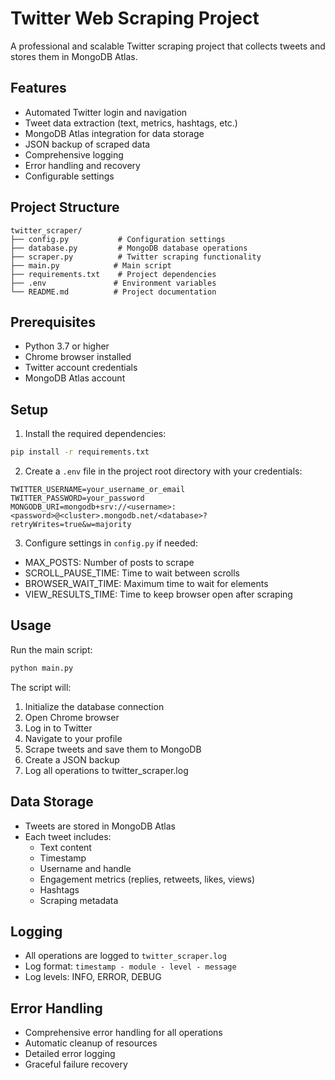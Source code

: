 # Twitter Web Scraping Project

A professional and scalable Twitter scraping project that collects tweets and stores them in MongoDB Atlas.

## Features

- Automated Twitter login and navigation
- Tweet data extraction (text, metrics, hashtags, etc.)
- MongoDB Atlas integration for data storage
- JSON backup of scraped data
- Comprehensive logging
- Error handling and recovery
- Configurable settings

## Project Structure

```
twitter_scraper/
├── config.py           # Configuration settings
├── database.py         # MongoDB database operations
├── scraper.py          # Twitter scraping functionality
├── main.py            # Main script
├── requirements.txt    # Project dependencies
├── .env               # Environment variables
└── README.md          # Project documentation
```

## Prerequisites

- Python 3.7 or higher
- Chrome browser installed
- Twitter account credentials
- MongoDB Atlas account

## Setup

1. Install the required dependencies:
```bash
pip install -r requirements.txt
```

2. Create a `.env` file in the project root directory with your credentials:
```
TWITTER_USERNAME=your_username_or_email
TWITTER_PASSWORD=your_password
MONGODB_URI=mongodb+srv://<username>:<password>@<cluster>.mongodb.net/<database>?retryWrites=true&w=majority
```

3. Configure settings in `config.py` if needed:
- MAX_POSTS: Number of posts to scrape
- SCROLL_PAUSE_TIME: Time to wait between scrolls
- BROWSER_WAIT_TIME: Maximum time to wait for elements
- VIEW_RESULTS_TIME: Time to keep browser open after scraping

## Usage

Run the main script:
```bash
python main.py
```

The script will:
1. Initialize the database connection
2. Open Chrome browser
3. Log in to Twitter
4. Navigate to your profile
5. Scrape tweets and save them to MongoDB
6. Create a JSON backup
7. Log all operations to twitter_scraper.log

## Data Storage

- Tweets are stored in MongoDB Atlas
- Each tweet includes:
  - Text content
  - Timestamp
  - Username and handle
  - Engagement metrics (replies, retweets, likes, views)
  - Hashtags
  - Scraping metadata

## Logging

- All operations are logged to `twitter_scraper.log`
- Log format: `timestamp - module - level - message`
- Log levels: INFO, ERROR, DEBUG

## Error Handling

- Comprehensive error handling for all operations
- Automatic cleanup of resources
- Detailed error logging
- Graceful failure recovery
